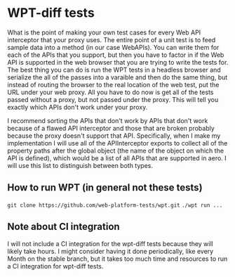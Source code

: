 # WPT-diff tests

What is the point of making your own test cases for every Web API interceptor that your proxy uses. The entire point of a unit test is to feed sample data into a method (in our case WebAPIs). You can write them for each of the APIs that you support, but then you have to factor in if the Web API is supported in the web browser that you are trying to write the tests for. The best thing you can do is run the WPT tests in a headless browser and serialize the all of the passes into a varaible and then do the same thing, but instead of routing the browser to the real location of the web test, put the URL under your web proxy. All you have to do now is get all of the tests passed without a proxy, but not passed under the proxy. This will tell you exactly which APIs don't work under your proxy.

I recommend sorting the APIs that don't work by APIs that don't work because of a flawed API interceptor and those that are broken probably because the proxy doesn't support that API. Specifically, when I make my implementation I will use all of the APIInterceptor exports to collect all of the property paths after the global object (the name of the object on which the API is defined), which would be a list of all APIs that are supported in aero. I will use this list to distinguish between both types.

## How to run WPT (in general not these tests)

`git clone https://github.com/web-platform-tests/wpt.git`
`./wpt run ...`

## Note about CI integration

I will not include a CI integration for the wpt-diff tests because they will likely take hours. I might consider having it done periodically, like every Month on the stable branch, but it takes too much time and resources to run a CI integration for wpt-diff tests.
